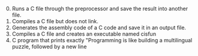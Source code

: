 0. Runs a C file through the preprocessor and save the result into another file.
1. Compiles a C file but does not link.
2. Generates the assembly code of a C code and save it in an output file.
3. Compiles a C file and creates an executable named cisfun
4. C program that prints exactly "Programming is like building a multilingual puzzle, followed by a new line
